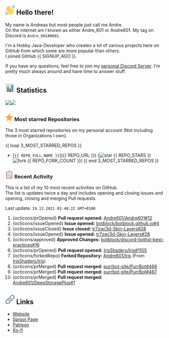 <!-- Links -->
[purr]: https://purrbot.site
[discord]: https://discord.gg/6dazXp6
[website]: https://andre601.ch
[spigot]: https://www.spigotmc.org/resources/authors/56829/
[patreon]: https://patreon.com/andre_601
[ko-fi]: https://ko-fi.com/andre_601

<!-- SVGs -->
[star]: https://cdn.jsdelivr.net/gh/Readme-Workflows/Readme-Icons@main/icons/octicons/StarredRepository.svg
[fork]: https://cdn.jsdelivr.net/gh/Readme-Workflows/Readme-Icons@main/icons/octicons/ForkedRepository.svg

## <img alt="emoji" src="https://raw.githubusercontent.com/twitter/twemoji/master/assets/svg/1f44b.svg" height="30em"> Hello there!
My name is Andreas but most people just call me Andre.  
On the internet am I known as either Andre_601 or Andre601. My tag on Discord is `Andre_601#0601`.

I'm a Hobby Java-Developer who creates a lot of various projects here on GitHub from which some are more popular than others.  
I joined GitHub {{ SIGNUP_AGO }}.

If you have any questions, feel free to join my [personal Discord Server][discord]. I'm pretty much always around and have time to answer stuff.

## <img alt="emoji" src="https://raw.githubusercontent.com/twitter/twemoji/master/assets/svg/1f4ca.svg" height="30em"> Statistics
<img height="195px" src="https://github-readme-stats.vercel.app/api?username=Andre601&show_icons=true&hide_rank=true&title_color=3498db&bg_color=ffffff00&text_color=718096&disable_animations=true"><img height="195px" src="https://github-readme-stats.vercel.app/api/top-langs?username=Andre601&layout=compact&title_color=3498db&bg_color=ffffff00&text_color=718096">

### <img alt="emoji" src="https://raw.githubusercontent.com/twitter/twemoji/master/assets/svg/2b50.svg" height="25em"> Most starred Repositories
The 3 most starred repositories on my personal account (Not including those in Organizations I own).

{{ loop 3_MOST_STARRED_REPOS }}
- [`{{ REPO_FULL_NAME }}`]({{ REPO_URL }}) (![star] {{ REPO_STARS }} ![fork] {{ REPO_FORK_COUNT }})
{{ end 3_MOST_STARRED_REPOS }}

### <img alt="emoji" src="https://raw.githubusercontent.com/twitter/twemoji/master/assets/svg/1f4cb.svg" height="25em"> Recent Activity
This is a list of my 10 most recent activities on GitHub.  
The list is updates twice a day and includes opening and closing issues and opening, closing and merging Pull requests.

<!--RECENT_ACTIVITY:last_update-->
Last update: `19.12.2021 01:40:22 GMT+0100`
<!--RECENT_ACTIVITY:last_update_end-->
<!--RECENT_ACTIVITY:start-->
1. {octicons/prOpened} **Pull request opened:** [Andre601/Andre601#12](https://github.com/Andre601/Andre601/pull/12)
2. {octicons/issueOpened} **Issue opened:** [botblock/botblock.github.io#4](https://github.com/botblock/botblock.github.io/issues/4)
3. {octicons/issueClosed} **Issue closed:** [tr7zw/3d-Skin-Layers#28](https://github.com/tr7zw/3d-Skin-Layers/issues/28)
4. {octicons/issueOpened} **Issue opened:** [tr7zw/3d-Skin-Layers#28](https://github.com/tr7zw/3d-Skin-Layers/issues/28)
5. {octicons/approved} **Approved Changes:** [botblock/discord-botlist-best-practices#16](https://github.com/botblock/discord-botlist-best-practices/pull/16#pullrequestreview-835757355)
6. {octicons/prOpened} **Pull request opened:** [IrisShaders/Iris#1105](https://github.com/IrisShaders/Iris/pull/1105)
7. {octicons/forkedRepo} **Forked Repository:** [Andre601/Iris](https://github.com/Andre601/Iris) (From [IrisShaders/Iris](https://github.com/IrisShaders/Iris))
8. {octicons/prMerged} **Pull request merged:** [purrbot-site/PurrBot#466](https://github.com/purrbot-site/PurrBot/pull/466)
9. {octicons/prMerged} **Pull request merged:** [purrbot-site/PurrBot#467](https://github.com/purrbot-site/PurrBot/pull/467)
10. {octicons/prMerged} **Pull request merged:** [Andre601/DeepStoragePlus#1](https://github.com/Andre601/DeepStoragePlus/pull/1)
<!--RECENT_ACTIVITY:end-->

## <img alt="emoji" src="https://raw.githubusercontent.com/twitter/twemoji/master/assets/svg/1f517.svg" height="30em"> Links
- [Website]
- [Spigot Page][spigot]
- [Patreon]
- [Ko-fi]
